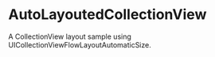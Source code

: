 # AutoLayoutedCollectionView
A CollectionView layout sample using UICollectionViewFlowLayoutAutomaticSize.
